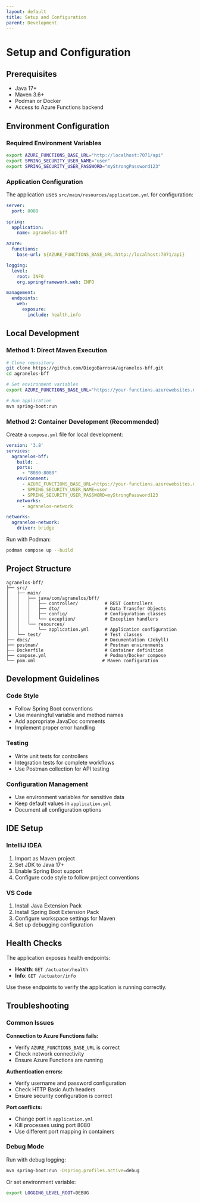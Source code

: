 ```yaml
---
layout: default
title: Setup and Configuration
parent: Development
---
```


<link rel="stylesheet" href="https://diegobarrosa.github.io/diegobarrosaraya-assets/shared-theme.css">
<link rel="stylesheet" href="https://diegobarrosa.github.io/diegobarrosaraya-assets/shared-footer.css">
<script src="https://diegobarrosa.github.io/diegobarrosaraya-assets/shared-theme.js"></script>

# Setup and Configuration

## Prerequisites

- Java 17+
- Maven 3.6+
- Podman or Docker
- Access to Azure Functions backend

## Environment Configuration

### Required Environment Variables

```bash
export AZURE_FUNCTIONS_BASE_URL="http://localhost:7071/api"
export SPRING_SECURITY_USER_NAME="user"
export SPRING_SECURITY_USER_PASSWORD="myStrongPassword123"
```

### Application Configuration

The application uses `src/main/resources/application.yml` for configuration:

```yaml
server:
  port: 8080

spring:
  application:
    name: agranelos-bff

azure:
  functions:
    base-url: ${AZURE_FUNCTIONS_BASE_URL:http://localhost:7071/api}

logging:
  level:
    root: INFO
    org.springframework.web: INFO

management:
  endpoints:
    web:
      exposure:
        include: health,info
```

## Local Development

### Method 1: Direct Maven Execution
```bash
# Clone repository
git clone https://github.com/DiegoBarrosA/agranelos-bff.git
cd agranelos-bff

# Set environment variables
export AZURE_FUNCTIONS_BASE_URL="https://your-functions.azurewebsites.net/api"

# Run application
mvn spring-boot:run
```

### Method 2: Container Development (Recommended)

Create a `compose.yml` file for local development:

```yaml
version: '3.8'
services:
  agranelos-bff:
    build: .
    ports:
      - "8080:8080"
    environment:
      - AZURE_FUNCTIONS_BASE_URL=https://your-functions.azurewebsites.net/api
      - SPRING_SECURITY_USER_NAME=user
      - SPRING_SECURITY_USER_PASSWORD=myStrongPassword123
    networks:
      - agranelos-network

networks:
  agranelos-network:
    driver: bridge
```

Run with Podman:
```bash
podman compose up --build
```

## Project Structure

```
agranelos-bff/
├── src/
│   ├── main/
│   │   ├── java/com/agranelos/bff/
│   │   │   ├── controller/          # REST Controllers
│   │   │   ├── dto/                 # Data Transfer Objects  
│   │   │   ├── config/              # Configuration classes
│   │   │   └── exception/           # Exception handlers
│   │   └── resources/
│   │       └── application.yml      # Application configuration
│   └── test/                        # Test classes
├── docs/                            # Documentation (Jekyll)
├── postman/                         # Postman environments
├── Dockerfile                       # Container definition
├── compose.yml                      # Podman/Docker compose
└── pom.xml                         # Maven configuration
```

## Development Guidelines

### Code Style
- Follow Spring Boot conventions
- Use meaningful variable and method names
- Add appropriate JavaDoc comments
- Implement proper error handling

### Testing
- Write unit tests for controllers
- Integration tests for complete workflows
- Use Postman collection for API testing

### Configuration Management
- Use environment variables for sensitive data
- Keep default values in `application.yml`
- Document all configuration options

## IDE Setup

### IntelliJ IDEA
1. Import as Maven project
2. Set JDK to Java 17+
3. Enable Spring Boot support
4. Configure code style to follow project conventions

### VS Code
1. Install Java Extension Pack
2. Install Spring Boot Extension Pack
3. Configure workspace settings for Maven
4. Set up debugging configuration

## Health Checks

The application exposes health endpoints:

- **Health**: `GET /actuator/health`
- **Info**: `GET /actuator/info`

Use these endpoints to verify the application is running correctly.

## Troubleshooting

### Common Issues

**Connection to Azure Functions fails:**
- Verify `AZURE_FUNCTIONS_BASE_URL` is correct
- Check network connectivity
- Ensure Azure Functions are running

**Authentication errors:**
- Verify username and password configuration
- Check HTTP Basic Auth headers
- Ensure security configuration is correct

**Port conflicts:**
- Change port in `application.yml`
- Kill processes using port 8080
- Use different port mapping in containers

### Debug Mode

Run with debug logging:
```bash
mvn spring-boot:run -Dspring.profiles.active=debug
```

Or set environment variable:
```bash
export LOGGING_LEVEL_ROOT=DEBUG
```